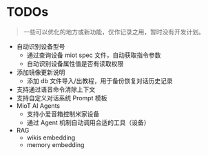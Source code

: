 # TODOs

> 一些可以优化的地方或新功能，仅作记录之用，暂时没有开发计划。

- 自动识别设备型号
  - 通过查询设备 miot spec 文件，自动获取指令参数
  - 自动识别设备属性值是否有读取权限
- 添加镜像更新说明
  - 添加 db 文件导入/出教程，用于备份恢复对话历史记录
- 支持通过语音命令清除上下文
- 支持自定义对话系统 Prompt 模板
- MioT AI Agents
  - 支持小爱音箱控制米家设备
  - 通过 Agent 机制自动调用合适的工具（设备）
- RAG
  - wikis embedding
  - memory embedding
